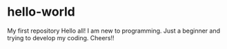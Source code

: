 
# hello-world
My first repository
Hello all!
I am new to programming.
Just a beginner and trying to develop my coding.
Cheers!!
